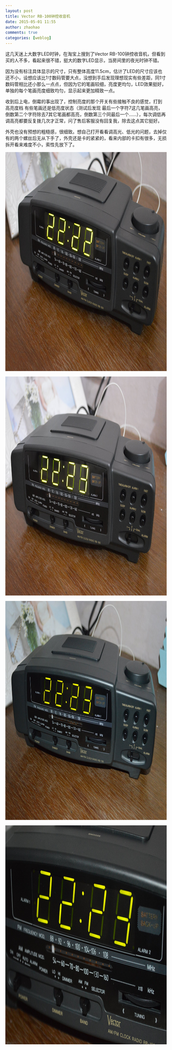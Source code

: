 ```yaml
---
layout: post
title: Vector RB-100钟控收音机
date: 2015-05-01 11:55
author: zhaohao
comments: true
categories: [weblog]
---
```

这几天迷上大数字LED时钟，在淘宝上搜到了Vector RB-100钟控收音机，但看到买的人不多，看起来很不错，挺大的数字LED显示，当房间里的夜光时钟不错。

因为没有标注具体显示的尺寸，只有整体高度11.5cm，估计了LED的尺寸应该也还不小，设想应该比1寸数码管要大点，没想到手后发现理想现实有些差距，同1寸数码管相比还小那么一点点，但因为它的笔画较细，亮度更均匀，LED效果挺好，单独的每个笔画亮度细致均匀，显示起来更加精致一点。

收到后上电，倒霉的事出现了，控制亮度的那个开关有些接触不良的感觉，打到 高亮度档 有些笔画还是低亮度状态（测试后发现 最后一个字符7这几笔画高亮，倒数第二个字符除去7其它笔画都高亮，倒数第三个同最后一个……），每次调低再调高亮都要反复拨几次才正常，问了售后客服没有回复我，除去这点其它挺好。

外壳也没有预想的粗糙感，很细致。想自己打开看看调高光、低光的问题，去掉仅有的两个螺丝后无从下手了，外壳还是卡的紧紧的，看来内部的卡扣有很多，无损拆开看来难度不小，索性先放下了。

<a href="/Media/Nikon-2015-04-29-22-24-51.jpg"><img src="/Media/Nikon-2015-04-29-22-24-51.jpg" alt="Nikon 2015-04-29 22-24-51" width="1024" height="681" class="alignnone size-large wp-image-248" /></a>

<a href="/Media/Nikon-2015-04-29-22-25-06.jpg"><img src="/Media/Nikon-2015-04-29-22-25-06.jpg" alt="Nikon 2015-04-29 22-25-06" width="1024" height="681" class="alignnone size-large wp-image-249" /></a>

<a href="/Media/Nikon-2015-04-29-22-25-17.jpg"><img src="/Media/Nikon-2015-04-29-22-25-17.jpg" alt="Nikon 2015-04-29 22-25-17" width="1024" height="681" class="alignnone size-large wp-image-250" /></a>

<a href="/Media/Nikon-2015-04-29-22-25-27.jpg"><img src="/Media/Nikon-2015-04-29-22-25-27.jpg" alt="Nikon 2015-04-29 22-25-27" width="1024" height="681" class="alignnone size-large wp-image-251" /></a>
